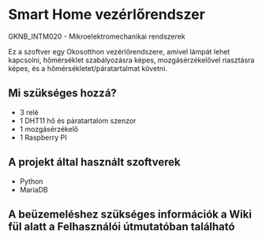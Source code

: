 # Smart Home vezérlőrendszer
GKNB_INTM020 - Mikroelektromechanikai rendszerek

Ez a szoftver egy Okosotthon vezérlőrendszere, amivel lámpát lehet kapcsolni, hőmérséklet szabályozásra képes, mozgásérzékelővel riasztásra képes, és a hőmérsékletet/páratartalmat követni.

## Mi szükséges hozzá?
* 3 relé
* 1 DHT11 hő és páratartalom szenzor
* 1 mozgásérzékelő
* 1 Raspberry PI

## A projekt által használt szoftverek
* Python
* MariaDB

## **A beüzemeléshez szükséges információk a Wiki fül alatt a Felhasználói útmutatóban található**